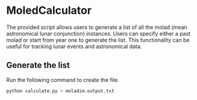 # MoledCalculator

The provided script allows users to generate a list of all the molad (mean astronomical lunar conjunction) instances. Users can specify either a past molad or start from year one to generate the list. This functionality can be useful for tracking lunar events and astronomical data.

## Generate the list

Run the following command to create the file.

```bash
python calculate.py > moladim.output.txt
```

